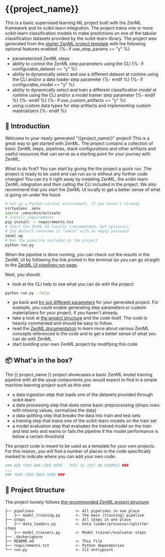 # {{project_name}}

This is a basic supervised learning ML project built with the
ZenML framework and its scikit-learn integration. The project trains one or more
scikit-learn classification models to make predictions on one of the tabular
classification datasets provided by the scikit-learn library. The project was
generated from the [starter ZenML project template](https://github.com/zenml-io/zenml-project-templates/tree/main/starter)
with the following optional features enabled:
{%- if use_step_params == "y" %}
- parameterized ZenML steps
- ability to control the ZenML step parameters using the CLI
{%- if configurable_dataset == "y" %}
- ability to dynamically select and use a different dataset at runtime using the
CLI and/or a data loader step parameter
{%- endif %}
{%- if configurable_model == "y" %}
- ability to dynamically select and train a different classification model at
runtime using the CLI and/or a model trainer step parameter
{%- endif %}
{%- endif %}
{%- if use_custom_artifacts == "y" %}
- using custom data types for step artifacts and implementing custom materializers 
{%- endif %}

## 👋 Introduction

Welcome to your newly generated "{{project_name}}" project! This is
a great way to get started with ZenML. The project contains a collection of
basic ZenML steps, pipelines, stack configurations and other artifacts and
useful resources that can serve as a starting point for your journey with
ZenML.

What to do first? You can start by giving the the project a quick run. The
project is ready to be used and can run as-is without any further code
changes! You can try it right away by installing ZenML, the scikit-learn
ZenML integration and then calling the CLI included in the project. We also
recommend that you start the ZenML UI locally to get a better sense of what
is going on under the hood:

```bash
# Set up a Python virtual environment, if you haven't already
virtualenv .venv
source .venv/bin/activate
# Install requirements
pip install -r requirements.txt
# Start the ZenML UI locally (recommended, but optional);
# the default username is "admin" with an empty password
zenml up
# Run the pipeline included in the project
python run.py
```

When the pipeline is done running, you can check out the results in the ZenML
UI by following the link printed in the terminal (or you can go straight to
the [ZenML UI pipelines run page](http://127.0.0.1:8237/workspaces/default/all-runs?page=1).

Next, you should:

* look at the CLI help to see what you can do with the project:
```bash
python run.py --help
```
* go back and [try out different parameters](https://github.com/zenml-io/zenml-project-templates/tree/main/starter#-template-parameters)
for your generated project. For example, you could enable generating step
parameters or custom materializers for your project, if you haven't already. 
* take a look at [the project structure](#📜-project-structure) and the code
itself. The code is heavily commented and should be easy to follow.
* read the [ZenML documentation](https://docs.zenml.io) to learn more about
various ZenML concepts referenced in the code and to get a better sense of
what you can do with ZenML.
* start building your own ZenML project by modifying this code

## 📦 What's in the box?

The {{ project_name }} project showcases a basic ZenML model
training pipeline with all the usual components you would expect to find in
a simple machine learning project such as this one:

- a data ingestion step that loads one of the datasets provided through
scikit-learn
- a data processing step that does some basic preprocessing (drops rows with
missing values, normalizes the data)
- a data splitting step that breaks the data into train and test sets
- a training step that trains one of the scikit-learn models on the train set
- a model evaluation step that evaluates the trained model on the train and test
sets and warns or fails the pipeline if the model performance is below a
certain threshold

The project code is meant to be used as a template for your own projects. For
this reason, you will find a number of places in the code specifically marked
to indicate where you can add your own code:

```python
### ADD YOUR OWN CODE HERE - THIS IS JUST AN EXAMPLE ###
...
### YOUR CODE ENDS HERE ###
```

## 📜 Project Structure

The project loosely follows [the recommended ZenML project structure](https://docs.zenml.io/user-guide/starter-guide/follow-best-practices):

```
├── pipelines                   <- All pipelines in one place
│   ├── model_training.py       <- The main (training) pipeline
├── steps                       <- All steps in one place
│   ├── data_loaders.py         <- Data loader/processor/splitter steps
│   ├── model_trainers.py       <- Model trainer/evaluator steps
├── .dockerignore 
├── README.md                   <- This file
├── requirements.txt            <- Python dependencies  
└── run.py                      <- CLI entrypoint
```

